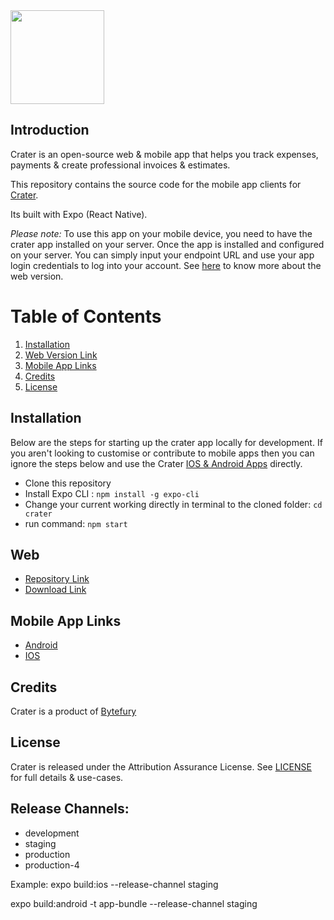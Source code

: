 <img height="150px" src="https://res.cloudinary.com/bytefury/image/upload/v1574149856/Crater/craterframe.png">

## Introduction

Crater is an open-source web & mobile app that helps you track expenses, payments & create professional invoices & estimates.

This repository contains the source code for the mobile app clients for [Crater](https://craterapp.com).

Its built with Expo (React Native).

_Please note:_ To use this app on your mobile device, you need to have the crater app installed on your server. Once the app is installed and configured on your server. You can simply input your endpoint URL and use your app login credentials to log into your account. See [here](#web) to know more about the web version.

# Table of Contents

1. [Installation](#installation)
2. [Web Version Link](#web)
3. [Mobile App Links](#mobile-app-links)
4. [Credits](#credits)
5. [License](#license)

## Installation

Below are the steps for starting up the crater app locally for development. If you aren't looking to customise or contribute to mobile apps then you can ignore the steps below and use the Crater [IOS & Android Apps](#mobile-app-links) directly.

-   Clone this repository
-   Install Expo CLI : `npm install -g expo-cli`
-   Change your current working directly in terminal to the cloned folder: `cd crater`
-   run command: `npm start`

## Web

-   [Repository Link](https://github.com/bytefuryco/crater)
-   [Download Link](https://craterapp.com/downloads)

## Mobile App Links

-   [Android](https://play.google.com/store/apps/details?id=com.craterapp.app)
-   [IOS](https://apps.apple.com/app/id1489169767)

## Credits

Crater is a product of [Bytefury](https://bytefury.com)

## License

Crater is released under the Attribution Assurance License.
See [LICENSE](https://craterapp.com/license) for full details & use-cases.

## Release Channels:

-   development
-   staging
-   production
-   production-4

Example: expo build:ios --release-channel staging

expo build:android -t app-bundle --release-channel staging
